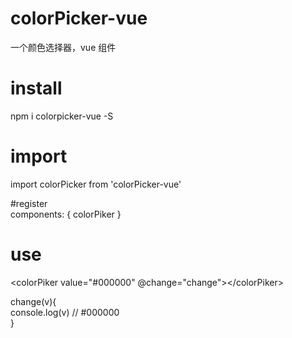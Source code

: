 # colorPicker-vue  
一个颜色选择器，vue 组件
# install
npm i colorpicker-vue -S  

# import
import colorPicker from 'colorPicker-vue'  

#register  
components: { colorPiker }

# use  
&lt;colorPiker value="#000000" @change="change"&gt;&lt;/colorPiker&gt;

change(v){  
     console.log(v) // #000000  
}
